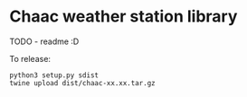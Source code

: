 # Chaac weather station library

TODO - readme :D

To release:
```
python3 setup.py sdist
twine upload dist/chaac-xx.xx.tar.gz
```
